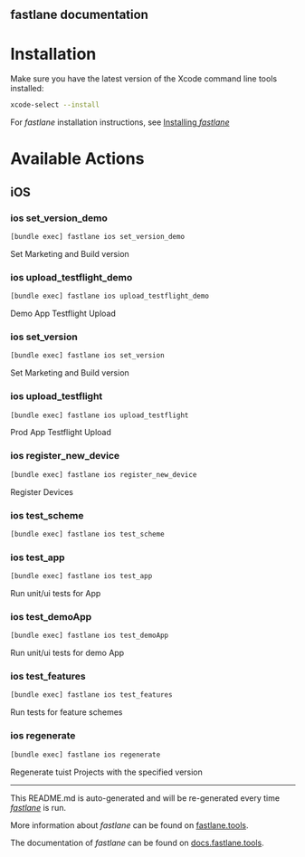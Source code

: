 fastlane documentation
----

# Installation

Make sure you have the latest version of the Xcode command line tools installed:

```sh
xcode-select --install
```

For _fastlane_ installation instructions, see [Installing _fastlane_](https://docs.fastlane.tools/#installing-fastlane)

# Available Actions

## iOS

### ios set_version_demo

```sh
[bundle exec] fastlane ios set_version_demo
```

Set Marketing and Build version

### ios upload_testflight_demo

```sh
[bundle exec] fastlane ios upload_testflight_demo
```

Demo App Testflight Upload

### ios set_version

```sh
[bundle exec] fastlane ios set_version
```

Set Marketing and Build version

### ios upload_testflight

```sh
[bundle exec] fastlane ios upload_testflight
```

Prod App Testflight Upload

### ios register_new_device

```sh
[bundle exec] fastlane ios register_new_device
```

Register Devices

### ios test_scheme

```sh
[bundle exec] fastlane ios test_scheme
```



### ios test_app

```sh
[bundle exec] fastlane ios test_app
```

Run unit/ui tests for App

### ios test_demoApp

```sh
[bundle exec] fastlane ios test_demoApp
```

Run unit/ui tests for demo App

### ios test_features

```sh
[bundle exec] fastlane ios test_features
```

Run tests for feature schemes

### ios regenerate

```sh
[bundle exec] fastlane ios regenerate
```

Regenerate tuist Projects with the specified version

----

This README.md is auto-generated and will be re-generated every time [_fastlane_](https://fastlane.tools) is run.

More information about _fastlane_ can be found on [fastlane.tools](https://fastlane.tools).

The documentation of _fastlane_ can be found on [docs.fastlane.tools](https://docs.fastlane.tools).
